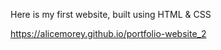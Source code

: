 Here is my first website, built using HTML & CSS

https://alicemorey.github.io/portfolio-website_2

